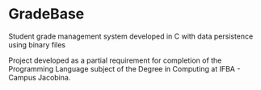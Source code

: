 # GradeBase
Student grade management system developed in C with data persistence using binary files

Project developed as a partial requirement for completion of the Programming Language subject of the Degree in Computing at IFBA - Campus Jacobina.
